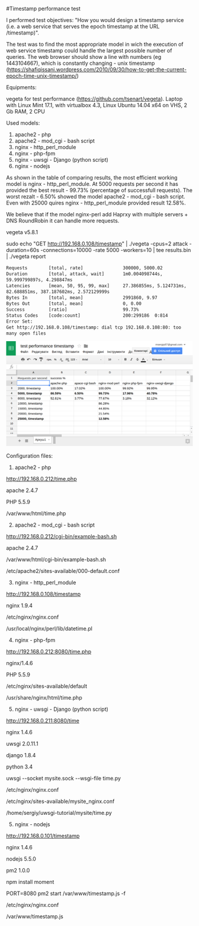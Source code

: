 #Timestamp performance test  

I performed test objectives:
"How you would design a timestamp service (i.e. a web service that serves the epoch timestamp at the URL /timestamp)".

The test was to find the most appropriate model in wich the execution of web service timestamp could handle the largest possible number of queries. The web browser should show a line with numbers (eg 1443104667), which is constantly changing - unix timestamp (https://shafiqissani.wordpress.com/2010/09/30/how-to-get-the-current-epoch-time-unix-timestamp/)

Equipments:

vegetа for test performance (https://github.com/tsenart/vegeta).
Laptop with Linux Mint 17.1, with virtualbox 4.3, Linux Ubuntu 14.04 x64 on VHS, 2 Gb RAM, 2 CPU

Used models:

1. apache2 - php
2. apache2 - mod_cgi - bash script
3. nginx - http_perl_module
4. nginx - php-fpm
5. nginx - uwsgi - Django (python script)
6. nginx - nodejs

As shown in the table of comparing results, the most efficient working model is nginx - http_perl_module. At 5000 requests per second it has provided the best result - 99.73% (percentage of successfull requests). The worst rezalt - 6.50% showed the model apache2 - mod_cgi - bash script. Even with 25000 quires nginx - http_perl_module provided result 12.58%.

We believe that if the model nginx-perl add Haprxy with multiple servers + DNS RoundRobin it can handle more requests.

vegeta v5.8.1

sudo echo "GET http://192.168.0.108/timestamp" | ./vegeta -cpus=2 attack -duration=60s -connections=10000 -rate    5000 -workers=10 | tee results.bin | ./vegeta report

    Requests    	[total, rate]		    	300000, 5000.02
    Duration	    [total, attack, wait]		1m0.004098744s, 59.999799897s, 4.298847ms
    Latencies	    [mean, 50, 95, 99, max]		27.386855ms, 5.124731ms, 82.688851ms, 387.187602ms, 2.572129999s
    Bytes In    	[total, mean]		    	2991860, 9.97
    Bytes Out   	[total, mean]		    	0, 0.00
    Success	    	[ratio]			        	99.73%
    Status Codes	[code:count]	    		200:299186  0:814  
    Error Set:
    Get http://192.168.0.108/timestamp: dial tcp 192.168.0.108:80: too many open files

![test performance timestamp](https://github.com/msergiy87/timestamp/blob/master/screenshot2.png)


Configuration files:



1) apache2 - php

http://192.168.0.212/time.php

apache 2.4.7

PHP 5.5.9

/var/www/html/time.php



2) apache2 - mod_cgi - bash script

http://192.168.0.212/cgi-bin/example-bash.sh

apache 2.4.7

/var/www/html/cgi-bin/example-bash.sh

/etc/apache2/sites-available/000-default.conf



3) nginx - http_perl_module

http://192.168.0.108/timestamp

nginx 1.9.4

/etc/nginx/nginx.conf

/usr/local/nginx/perl/lib/datetime.pl



4) nginx - php-fpm

http://192.168.0.212:8080/time.php

nginx/1.4.6

PHP 5.5.9

/etc/nginx/sites-available/default

/usr/share/nginx/html/time.php



5) nginx - uwsgi - Django (python script)

http://192.168.0.211:8080/time

nginx 1.4.6

uwsgi 2.0.11.1

django 1.8.4

python 3.4

uwsgi --socket mysite.sock --wsgi-file time.py

/etc/nginx/nginx.conf

/etc/nginx/sites-available/mysite_nginx.conf

/home/sergiy/uwsgi-tutorial/mysite/time.py



5) nginx - nodejs

http://192.168.0.101/timestamp

nginx 1.4.6

nodejs 5.5.0

pm2 1.0.0

npm install moment

PORT=8080 pm2 start /var/www/timestamp.js -f

/etc/nginx/nginx.conf

/var/www/timestamp.js
